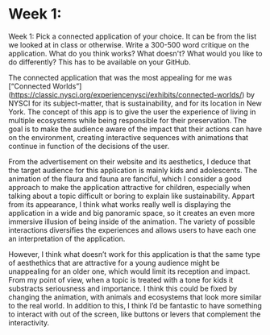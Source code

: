 # Week 1:

Week 1: Pick a connected application of your choice. It can be from the list we looked at in class or otherwise. Write a 300-500 word critique on the application. What do you think works? What doesn't? What would you like to do differently? This has to be available on your GitHub.

The connected application that was the most appealing for me was [“Connected Worlds”] (https://classic.nysci.org/experiencenysci/exhibits/connected-worlds/) by NYSCI for its subject-matter, that is sustainability, and for its location in New York. The concept of this app is to give the user the experience of living in multiple ecosystems while being responsible for their preservation. The goal is to make the audience aware of the impact that their actions can have on the environment, creating interactive sequences with animations that continue in function of the decisions of the user.

From the advertisement on their website and its aesthetics, I deduce that the target audience for this application is mainly kids and adolescents. The animation of the flaura and fauna are fanciful, which I consider a good approach to make the application attractive for children, especially when talking about a topic difficult or boring to explain like sustainability.  Appart from its appearance, I think what works really well is displaying the application in a wide and big panoramic space, so it creates an even more immersive illusion of being inside of the animation. The variety of possible interactions diversifies the experiences and allows users to have each one an interpretation of the application.

However, I think what doesn’t work for this application is that the same type of aesthethics that are attractive for a young audience might be unappealing for an older one, which would limit its reception and impact. From my point of view, when a topic is treated with a tone for kids it substracts seriousness and importance. I think this could be fixed by changing the animation, with animals and ecosystems that look more similar to the real world. In addition to this, I think I’d be fantastic to have something to interact with out of the screen, like buttons or levers that complement the interactivity.
